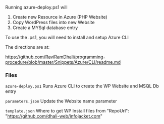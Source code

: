 Running azure-deploy.ps1 will

1. Create new Resource in Azure (PHP Website)
2. Copy WordPress files into new Website
3. Create a MYSql database entry

To use the .ps1, you will need to install and setup Azure CLI

The directions are at:

https://github.com/RaviRamDhali/programming-procedure/blob/master/Snippets/Azure/CLI/readme.md

### Files

```azure-deploy.ps1```
Runs Azure CLI to create the WP Website and MSQL Db entry

```parameters.json```
Update the Website name parameter

```template.json```
Where to get WP Install files from 
"RepoUrl": "https://github.com/dhali-web/infojacket.com"
